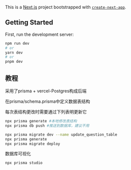 This is a [Next.js](https://nextjs.org/) project bootstrapped with [`create-next-app`](https://github.com/vercel/next.js/tree/canary/packages/create-next-app).

## Getting Started

First, run the development server:

```bash
npm run dev
# or
yarn dev
# or
pnpm dev
```

## 教程

采用了prisma + vercel-Postgres构成后端


在prisma/schema.prisma中定义数据表结构

每次表结构更改时需要通过下列表明更新它
```bash
npx prisma generate #本地修改表结构
npx prisma db push #推送到数据库，建议不用

npx prisma migrate dev --name update_question_table 
npx prisma generate
npx prisma migrate deploy
```

数据库可视化
```bash
npx prisma studio
```

<!-- database: moapp
username: umpbbanvp29dpq1fdbrc
host: aws.connect.psdb.cloud
password: pscale_pw_DbVf2crxaDBV3uGFTybQDTp4dGYbS7APiU6tADrminG -->
